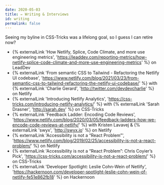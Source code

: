 ```yaml
---
date: 2020-05-03
title: ✏️ Writing & Interviews
id: writing
permalink: false
---
```


Seeing my byline in CSS-Tricks was a lifelong goal, so I guess I can retire now?

- {% externalLink 'How Netlify, Splice, Code Climate, and more use engineering metrics', 'https://leaddev.com/reporting-metrics/how-netlify-splice-code-climate-and-more-use-engineering-metrics' %} on LeadDev
- {% externalLink 'From semantic CSS to Tailwind - Refactoring the Netlify UI codebase', 'https://www.netlify.com/blog/2021/03/23/from-semantic-css-to-tailwind-refactoring-the-netlify-ui-codebase/' %} with {% externalLink 'Charlie Gerard', 'http://twitter.com/devdevcharlie' %} on Netlify
- {% externalLink 'Introducing Netlify Analytics', 'https://css-tricks.com/introducing-netlify-analytics/' %} with {% externalLink 'Sarah Drasner', 'http://sarah.dev' %} on CSS-Tricks
- {% externalLink 'Feedback Ladder: Encoding Code Reviews', 'https://www.netlify.com/blog/2020/03/05/feedback-ladders-how-we-encode-code-reviews-at-netlify/' %} with Kristen Lavavej & {% externalLink 'swyx', 'http://swyx.io' %} on Netlify
- {% externalLink 'Accessibility is not a “React Problem”', 'https://www.netlify.com/blog/2019/02/25/accessibility-is-not-a-react-problem/' %} on Netlify
- {% externalLink 'Accessibility is not a “React Problem”: Chris Coyier’s Pick', 'https://css-tricks.com/accessibility-is-not-a-react-problem/' %} on CSS-Tricks
- {% externalLink 'Developer Spotlight: Leslie Cohn-Wein of Netlify', 'https://hackernoon.com/developer-spotlight-leslie-cohn-wein-of-netlify-fe51e862fb18' %} on Hackernoon

